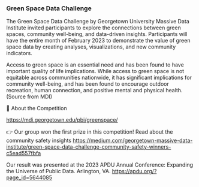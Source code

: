 ### Green Space Data Challenge

The Green Space Data Challenge by Georgetown University Massive Data Institute invited participants to explore the connections between green spaces, community well-being, and data-driven insights. Participants will have the entire month of February 2023 to demonstrate the value of green space data by creating analyses, visualizations, and new community indicators.

Access to green space is an essential need and has been found to have important quality of life implications.  While access to green space is not equitable across communities nationwide, it has significant implications for community well-being, and has been found to encourage outdoor recreation, human connection, and positive mental and physical health.(Source from MDI)

🔗 About the Competition 

https://mdi.georgetown.edu/pbi/greenspace/

👉 Our group won the first prize in this competition! Read about the community safety insights
https://medium.com/georgetown-massive-data-institute/green-space-data-challenge-community-safety-winners-c5ead557fbfa

Our result was presented at the 2023 APDU Annual Conference: Expanding the Universe of Public Data. Arlington, VA. https://apdu.org/?page_id=5644085
